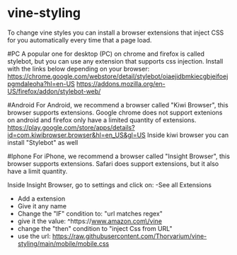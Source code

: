 # vine-styling

To change vine styles you can install a browser extensions that inject CSS for you automatically every time that a page load.

#PC
A popular one for desktop (PC) on chrome and firefox is called stylebot, but you can use any extension that supports css injection.
Install with the links below depending on your browser:
https://chrome.google.com/webstore/detail/stylebot/oiaejidbmkiecgbjeifoejpgmdaleoha?hl=en-US
https://addons.mozilla.org/en-US/firefox/addon/stylebot-web/

#Android
For Android, we recommend a browser called "Kiwi Browser", this browser supports extensions. 
Google chrome does not support extenions on android and firefox only have a limited quantity of extensions.
https://play.google.com/store/apps/details?id=com.kiwibrowser.browser&hl=en_US&gl=US
Inside kiwi browser you can install "Stylebot" as well

#Iphone
For iPhone, we recommend a browser called "Insight Browser", this browser supports extensions.
Safari does support extensions, but it also have a limit quantity.

Inside Insight Browser, go to settings and click on:
  -See all Extensions
  - Add a extension
  - Give it any name
  - Change the "IF" condition to: "url matches regex"
  - give it the value: ^https:\/\/www.amazon.com\/vine
  - change the "then" condition to "inject Css from URL"
  - use the url: https://raw.githubusercontent.com/Thorvarium/vine-styling/main/mobile/mobile.css
